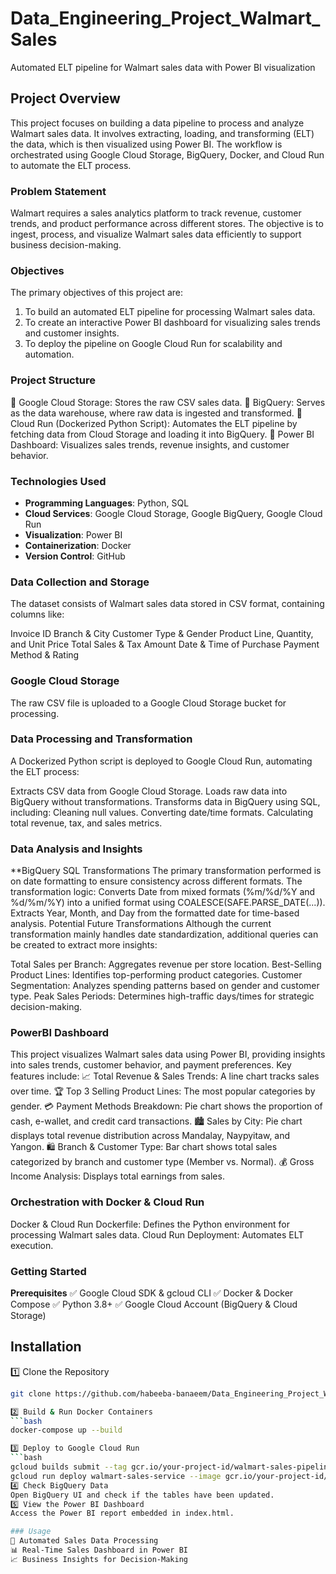 # Data_Engineering_Project_Walmart_Sales
Automated ELT pipeline for Walmart sales data with Power BI visualization

## Project Overview
This project focuses on building a data pipeline to process and analyze Walmart sales data. It involves extracting, loading, and transforming (ELT) the data, which is then visualized using Power BI. The workflow is orchestrated using Google Cloud Storage, BigQuery, Docker, and Cloud Run to automate the ELT process.

### Problem Statement
Walmart requires a sales analytics platform to track revenue, customer trends, and product performance across different stores. The objective is to ingest, process, and visualize Walmart sales data efficiently to support business decision-making.

### Objectives
The primary objectives of this project are:
1. To build an automated ELT pipeline for processing Walmart sales data.
2. To create an interactive Power BI dashboard for visualizing sales trends and customer insights.
3. To deploy the pipeline on Google Cloud Run for scalability and automation.

### Project Structure
📂 Google Cloud Storage: Stores the raw CSV sales data.
📂 BigQuery: Serves as the data warehouse, where raw data is ingested and transformed.
📂 Cloud Run (Dockerized Python Script): Automates the ELT pipeline by fetching data from Cloud Storage and loading it into BigQuery.
📂 Power BI Dashboard: Visualizes sales trends, revenue insights, and customer behavior.

### Technologies Used
- **Programming Languages**: Python, SQL
- **Cloud Services**: Google Cloud Storage, Google BigQuery, Google Cloud Run
- **Visualization**: Power BI
- **Containerization**: Docker
- **Version Control**: GitHub

### Data Collection and Storage
The dataset consists of Walmart sales data stored in CSV format, containing columns like:

Invoice ID
Branch & City
Customer Type & Gender
Product Line, Quantity, and Unit Price
Total Sales & Tax Amount
Date & Time of Purchase
Payment Method & Rating

### Google Cloud Storage
The raw CSV file is uploaded to a Google Cloud Storage bucket for processing.

### Data Processing and Transformation
A Dockerized Python script is deployed to Google Cloud Run, automating the ELT process:

Extracts CSV data from Google Cloud Storage.
Loads raw data into BigQuery without transformations.
Transforms data in BigQuery using SQL, including:
Cleaning null values.
Converting date/time formats.
Calculating total revenue, tax, and sales metrics.

### Data Analysis and Insights 
**BigQuery SQL Transformations
The primary transformation performed is on date formatting to ensure consistency across different formats. The transformation logic:
Converts Date from mixed formats (%m/%d/%Y and %d/%m/%Y) into a unified format using COALESCE(SAFE.PARSE_DATE(...)). Extracts Year, Month, and Day from the formatted date for time-based analysis. Potential Future Transformations Although the current transformation mainly handles date standardization, additional queries can be created to extract more insights:

Total Sales per Branch: Aggregates revenue per store location. Best-Selling Product Lines: Identifies top-performing product categories. Customer Segmentation: Analyzes spending patterns based on gender and customer type. Peak Sales Periods: Determines high-traffic days/times for strategic decision-making.

### PowerBI Dashboard
This project visualizes Walmart sales data using Power BI, providing insights into sales trends, customer behavior, and payment preferences. Key features include:
📈 Total Revenue & Sales Trends: A line chart tracks sales over time. 🏆 Top 3 Selling Product Lines: The most popular categories by gender. 💳 Payment Methods Breakdown: Pie chart shows the proportion of cash, e-wallet, and credit card transactions. 🏙️ Sales by City: Pie chart displays total revenue distribution across Mandalay, Naypyitaw, and Yangon. 🛍️ Branch & Customer Type: Bar chart shows total sales categorized by branch and customer type (Member vs. Normal). 💰 Gross Income Analysis: Displays total earnings from sales.

### Orchestration with Docker & Cloud Run
Docker & Cloud Run
Dockerfile: Defines the Python environment for processing Walmart sales data.
Cloud Run Deployment: Automates ELT execution.

### Getting Started
**Prerequisites**
✅ Google Cloud SDK & gcloud CLI
✅ Docker & Docker Compose
✅ Python 3.8+
✅ Google Cloud Account (BigQuery & Cloud Storage)

## Installation
1️⃣ Clone the Repository
   ```bash
   git clone https://github.com/habeeba-banaeem/Data_Engineering_Project_Walmart_Sales.git

2️⃣ Build & Run Docker Containers
   ```bash
docker-compose up --build

3️⃣ Deploy to Google Cloud Run
   ```bash
gcloud builds submit --tag gcr.io/your-project-id/walmart-sales-pipeline
gcloud run deploy walmart-sales-service --image gcr.io/your-project-id/walmart-sales-pipeline --platform managed
4️⃣ Check BigQuery Data
Open BigQuery UI and check if the tables have been updated.
5️⃣ View the Power BI Dashboard
Access the Power BI report embedded in index.html.

### Usage
🚀 Automated Sales Data Processing
📊 Real-Time Sales Dashboard in Power BI
📈 Business Insights for Decision-Making


